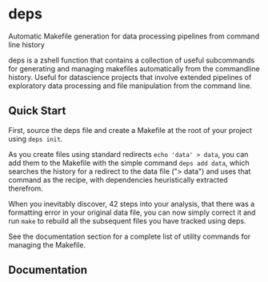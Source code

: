# deps
Automatic Makefile generation for data processing pipelines from command line history

deps is a zshell function that contains a collection of useful subcommands for generating and managing makefiles automatically from the commandline history. Useful for datascience projects that involve extended pipelines of exploratory data processing and file manipulation from the command line.

## Quick Start

First, source the deps file and create a Makefile at the root of your project using `deps init`.

As you create files using standard redirects `echo 'data' > data`, you can add them to the Makefile with the simple command `deps add data`, which searches the history for a redirect to the data file ("> data") and uses that command as the recipe, with dependencies heuristically extracted therefrom.

When you inevitably discover, 42 steps into your analysis, that there was a formatting error in your original data file, you can now simply correct it and run `make` to rebuild all the subsequent files you have tracked using deps.

See the documentation section for a complete list of utility commands for managing the Makefile.

## Documentation